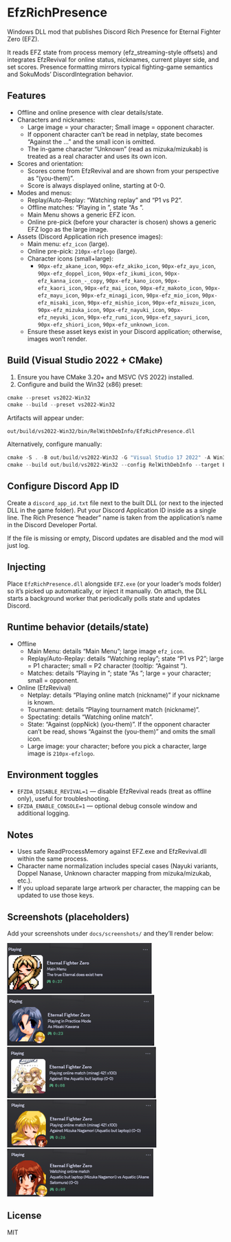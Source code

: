 # EfzRichPresence

Windows DLL mod that publishes Discord Rich Presence for Eternal Fighter Zero (EFZ).

It reads EFZ state from process memory (efz_streaming-style offsets) and integrates EfzRevival for online status, nicknames, current player side, and set scores. Presence formatting mirrors typical fighting-game semantics and SokuMods’ DiscordIntegration behavior.

## Features

- Offline and online presence with clear details/state.
- Characters and nicknames:
	- Large image = your character; Small image = opponent character.
	- If opponent character can’t be read in netplay, state becomes “Against the <nickname> …” and the small icon is omitted.
	- The in-game character “Unknown” (read as mizuka/mizukab) is treated as a real character and uses its own icon.
- Scores and orientation:
	- Scores come from EfzRevival and are shown from your perspective as “(you-them)”.
	- Score is always displayed online, starting at 0-0.
- Modes and menus:
	- Replay/Auto-Replay: “Watching replay” and “P1 vs P2”.
	- Offline matches: “Playing in <Mode>”, state “As <P1>”.
	- Main Menu shows a generic EFZ icon.
	- Online pre-pick (before your character is chosen) shows a generic EFZ logo as the large image.
- Assets (Discord Application rich presence images):
	- Main menu: `efz_icon` (large).
	- Online pre-pick: `210px-efzlogo` (large).
	- Character icons (small+large):
		- `90px-efz_akane_icon`, `90px-efz_akiko_icon`, `90px-efz_ayu_icon`, `90px-efz_doppel_icon`, `90px-efz_ikumi_icon`,
			`90px-efz_kanna_icon_-_copy`, `90px-efz_kano_icon`, `90px-efz_kaori_icon`, `90px-efz_mai_icon`, `90px-efz_makoto_icon`,
			`90px-efz_mayu_icon`, `90px-efz_minagi_icon`, `90px-efz_mio_icon`, `90px-efz_misaki_icon`, `90px-efz_mishio_icon`,
			`90px-efz_misuzu_icon`, `90px-efz_mizuka_icon`, `90px-efz_nayuki_icon`, `90px-efz_neyuki_icon`, `90px-efz_rumi_icon`,
			`90px-efz_sayuri_icon`, `90px-efz_shiori_icon`, `90px-efz_unknown_icon`.
	- Ensure these asset keys exist in your Discord application; otherwise, images won’t render.

## Build (Visual Studio 2022 + CMake)

1. Ensure you have CMake 3.20+ and MSVC (VS 2022) installed.
2. Configure and build the Win32 (x86) preset:

```powershell
cmake --preset vs2022-Win32
cmake --build --preset vs2022-Win32
```

Artifacts will appear under:

```
out/build/vs2022-Win32/bin/RelWithDebInfo/EfzRichPresence.dll
```

Alternatively, configure manually:

```powershell
cmake -S . -B out/build/vs2022-Win32 -G "Visual Studio 17 2022" -A Win32 -DCMAKE_BUILD_TYPE=RelWithDebInfo
cmake --build out/build/vs2022-Win32 --config RelWithDebInfo --target EfzRichPresence
```

## Configure Discord App ID

Create a `discord_app_id.txt` file next to the built DLL (or next to the injected DLL in the game folder). Put your Discord Application ID inside as a single line. The Rich Presence “header” name is taken from the application’s name in the Discord Developer Portal.

If the file is missing or empty, Discord updates are disabled and the mod will just log.

## Injecting

Place `EfzRichPresence.dll` alongside `EFZ.exe` (or your loader’s mods folder) so it’s picked up automatically, or inject it manually. On attach, the DLL starts a background worker that periodically polls state and updates Discord.

## Runtime behavior (details/state)

- Offline
	- Main Menu: details “Main Menu”; large image `efz_icon`.
	- Replay/Auto-Replay: details “Watching replay”; state “P1 vs P2”; large = P1 character; small = P2 character (tooltip: “Against <P2>”).
	- Matches: details “Playing in <Mode>”; state “As <P1>”; large = your character; small = opponent.
- Online (EfzRevival)
	- Netplay: details “Playing online match (nickname)” if your nickname is known.
	- Tournament: details “Playing tournament match (nickname)”.
	- Spectating: details “Watching online match”.
	- State: “Against <opponentChar> (oppNick) (you-them)”. If the opponent character can’t be read, shows “Against the <nickname> (you-them)” and omits the small icon.
	- Large image: your character; before you pick a character, large image is `210px-efzlogo`.

## Environment toggles

- `EFZDA_DISABLE_REVIVAL=1` — disable EfzRevival reads (treat as offline only), useful for troubleshooting.
- `EFZDA_ENABLE_CONSOLE=1` — optional debug console window and additional logging.

## Notes

- Uses safe ReadProcessMemory against EFZ.exe and EfzRevival.dll within the same process.
- Character name normalization includes special cases (Nayuki variants, Doppel Nanase, Unknown character mapping from mizuka/mizukab, etc.).
- If you upload separate large artwork per character, the mapping can be updated to use those keys.

## Screenshots (placeholders)

Add your screenshots under `docs/screenshots/` and they’ll render below:

![Main menu](docs/screenshots/main-menu.png)
![Offline match](docs/screenshots/offline-match.png)
![Online pre-pick](docs/screenshots/online-pre-pick.png)
![Online match (scores, nicknames)](docs/screenshots/online-match.png)
![Spectating](docs/screenshots/spectating.png)

## License

MIT
